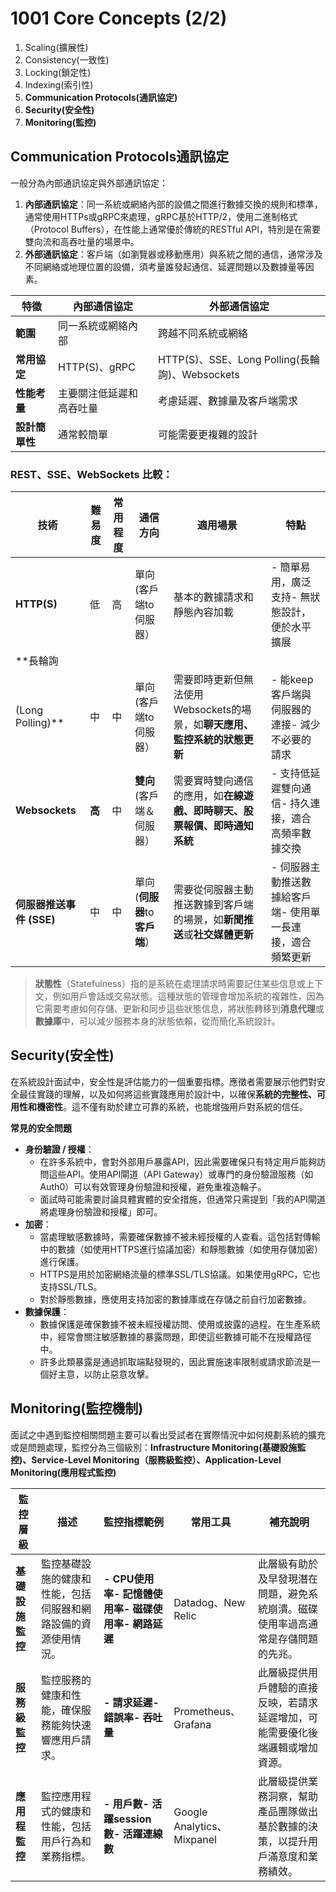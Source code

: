 # 1001 Core Concepts (2/2)

1. Scaling(擴展性)
2. Consistency(一致性)
3. Locking(鎖定性)
4. Indexing(索引性)
5. **Communication Protocols(通訊協定)**
6. **Security(安全性)**
7. **Monitoring(監控)**

## **Communication Protocols通訊協定**

一般分為內部通訊協定與外部通訊協定：

1. **內部通訊協定**：同一系統或網絡內部的設備之間進行數據交換的規則和標準，通常使用HTTPs或gRPC來處理，gRPC基於HTTP/2，使用二進制格式（Protocol Buffers），在性能上通常優於傳統的RESTful API，特別是在需要雙向流和高吞吐量的場景中。
2. **外部通訊協定**：客戶端（如瀏覽器或移動應用）與系統之間的通信，通常涉及不同網絡或地理位置的設備，須考量誰發起通信、延遲問題以及數據量等因素。

| **特徵** | **內部通信協定** | **外部通信協定** |
| --- | --- | --- |
| **範圍** | 同一系統或網絡內部 | 跨越不同系統或網絡 |
| **常用協定** | HTTP(S)、gRPC | HTTP(S)、SSE、Long Polling(長輪詢)、Websockets |
| **性能考量** | 主要關注低延遲和高吞吐量 | 考慮延遲、數據量及客戶端需求 |
| **設計簡單性** | 通常較簡單 | 可能需要更複雜的設計 |

### **REST、SSE、WebSockets 比較：**

| **技術** | **難易度** | **常用程度** | **通信方向** | **適用場景** | **特點** |
| --- | --- | --- | --- | --- | --- |
| **HTTP(S)** | 低 | 高 | 單向 (客戶端to伺服器） | 基本的數據請求和靜態內容加載 | - 簡單易用，廣泛支持- 無狀態設計，便於水平擴展 |
| **長輪詢 
(Long Polling)** | 中 | 中 | 單向 (客戶端to伺服器） | 需要即時更新但無法使用Websockets的場景，如**聊天應用、監控系統的狀態更新** | - 能keep客戶端與伺服器的連接- 減少不必要的請求 |
| **Websockets** | **高** | 中 | **雙向**(客戶端＆伺服器） | 需要實時雙向通信的應用，如**在線遊戲、即時聊天、股票報價、即時通知系統** | - 支持低延遲雙向通信- 持久連接，適合高頻率數據交換 |
| **伺服器推送事件 (SSE)** | 中 | 中 | 單向 (**伺服器**to**客戶端**） | 需要從伺服器主動推送數據到客戶端的場景，如**新聞推送**或**社交媒體更新** | - 伺服器主動推送數據給客戶端- 使用單一長連接，適合頻繁更新 |

> **狀態性**（Statefulness）指的是系統在處理請求時需要記住某些信息或上下文，例如用戶會話或交易狀態。這種狀態的管理會增加系統的複雜性，因為它需要考慮如何存儲、更新和同步這些狀態信息，將狀態轉移到**消息代理**或**數據庫**中，可以減少服務本身的狀態依賴，從而簡化系統設計。
> 

## **Security(安全性)**

在系統設計面試中，安全性是評估能力的一個重要指標。應徵者需要展示他們對安全最佳實踐的理解，以及如何將這些實踐應用於設計中，以確保**系統的完整性、可用性和機密性**。這不僅有助於建立可靠的系統，也能增強用戶對系統的信任。

**常見的安全問題**

- **身份驗證 / 授權**：
    - 在許多系統中，會對外部用戶暴露API，因此需要確保只有特定用戶能夠訪問這些API。使用API閘道（API Gateway）或專門的身份驗證服務（如Auth0）可以有效管理身份驗證和授權，避免重複造輪子。
    - 面試時可能需要討論具體實體的安全措施，但通常只需提到「我的API閘道將處理身份驗證和授權」即可。
- **加密**：
    - 當處理敏感數據時，需要確保數據不被未經授權的人查看。這包括對傳輸中的數據（如使用HTTPS進行協議加密）和靜態數據（如使用存儲加密）進行保護。
    - HTTPS是用於加密網絡流量的標準SSL/TLS協議。如果使用gRPC，它也支持SSL/TLS。
    - 對於靜態數據，應使用支持加密的數據庫或在存儲之前自行加密數據。
- **數據保護**：
    - 數據保護是確保數據不被未經授權訪問、使用或披露的過程。在生產系統中，經常會關注敏感數據的暴露問題，即使這些數據可能不在授權路徑中。
    - 許多此類暴露是通過抓取端點發現的，因此實施速率限制或請求節流是一個好主意，以防止惡意攻擊。

## **Monitoring(監控機制)**

面試之中遇到監控相關問題主要可以看出受試者在實際情況中如何規劃系統的擴充或是問題處理，監控分為三個級別：**Infrastructure Monitoring(基礎設施監控)、Service-Level Monitoring（服務級監控）、Application-Level Monitoring(應用程式監控)**

| **監控層級** | **描述** | **監控指標範例** | **常用工具** | **補充說明** |
| --- | --- | --- | --- | --- |
| **基礎設施監控** | 監控基礎設施的健康和性能，包括伺服器和網路設備的資源使用情況。 | **- CPU使用率- 記憶體使用率- 磁碟使用率- 網路延遲** | Datadog、New Relic | 此層級有助於及早發現潛在問題，避免系統崩潰。磁碟使用率過高通常是存儲問題的先兆。 |
| **服務級監控** | 監控服務的健康和性能，確保服務能夠快速響應用戶請求。 | **- 請求延遲- 錯誤率- 吞吐量** | Prometheus、Grafana | 此層級提供用戶體驗的直接反映，若請求延遲增加，可能需要優化後端邏輯或增加資源。 |
| **應用程監控** | 監控應用程式的健康和性能，包括用戶行為和業務指標。 | **- 用戶數- 活躍session數- 活躍連線數** | Google Analytics、Mixpanel | 此層級提供業務洞察，幫助產品團隊做出基於數據的決策，以提升用戶滿意度和業務績效。 |
